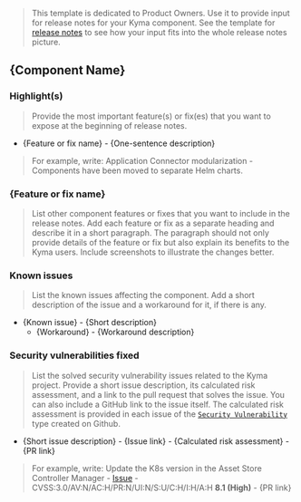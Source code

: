 > This template is dedicated to Product Owners. Use it to provide input for release notes for your Kyma component. See the template for [release notes](./release-notes.md) to see how your input fits into the whole release notes picture.

## {Component Name}

### Highlight(s)

> Provide the most important feature(s) or fix(es) that you want to expose at the beginning of release notes.

- {Feature or fix name} - {One-sentence description}

> For example, write:
> Application Connector modularization - Components have been moved to separate Helm charts.

### {Feature or fix name}

> List other component features or fixes that you want to include in the release notes. Add each feature or fix as a separate heading and describe it in a short paragraph. The paragraph should not only provide details of the feature or fix but also explain its benefits to the Kyma users. Include screenshots to illustrate the changes better.

### Known issues

> List the known issues affecting the component. Add a short description of the issue and a workaround for it, if there is any.
- {Known issue} - {Short description}
    - {Workaround} - {Workaround description}

### Security vulnerabilities fixed

> List the solved security vulnerability issues related to the Kyma project. Provide a short issue description, its calculated risk assessment, and a link to the pull request that solves the issue. You can also include a GitHub link to the issue itself. The calculated risk assessment is provided in each issue of the [`Security Vulnerability`](https://github.com/kyma-project/kyma/issues/new?template=security-vulnerability.md) type created on Github. 
- {Short issue description} - {Issue link} - {Calculated risk assessment} - {PR link}

>For example, write:
> Update the K8s version in the Asset Store Controller Manager - [Issue](https://github.com/kyma-project/kyma/issues/5080) - CVSS:3.0/AV:N/AC:H/PR:N/UI:N/S:U/C:H/I:H/A:H **8.1 (High)** - {PR link}
